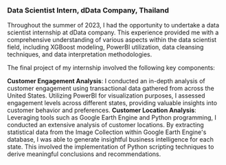 ### Data Scientist Intern, dData Company, Thailand

Throughout the summer of 2023, I had the opportunity to undertake a data scientist internship at dData company. This experience provided me with a comprehensive understanding of various aspects within the data scientist field, including XGBoost modeling, PowerBI utilization, data cleansing techniques, and data interpretation methodologies.

The final project of my internship involved the following key components:

**Customer Engagement Analysis**: I conducted an in-depth analysis of customer engagement using transactional data gathered from across the United States. Utilizing PowerBI for visualization purposes, I assessed engagement levels across different states, providing valuable insights into customer behavior and preferences.
**Customer Location Analysis**: Leveraging tools such as Google Earth Engine and Python programming, I conducted an extensive analysis of customer locations. By extracting statistical data from the Image Collection within Google Earth Engine's database, I was able to generate insightful business intelligence for each state. This involved the implementation of Python scripting techniques to derive meaningful conclusions and recommendations.
